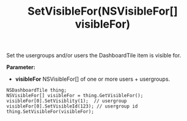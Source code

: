 ﻿---
uid: crmscript_ref_NSDashboardTile_SetVisibleFor
title: SetVisibleFor(NSVisibleFor[] visibleFor)
intellisense: NSDashboardTile.SetVisibleFor
keywords: NSDashboardTile, SetVisibleFor
so.topic: reference
---

Set the usergroups and/or users the DashboardTile item is visible for.

**Parameter:** 
 - **visibleFor** NSVisibleFor[] of one or more users + usergroups.

```crmscript
NSDashboardTile thing;
NSVisibleFor[] visibleFor = thing.GetVisibleFor();
visibleFor[0].SetVisiblity(1);  // usergroup
visibleFor[0].SetVisibleId(123); // usergroup id
thing.SetVisibleFor(visibleFor);
```

